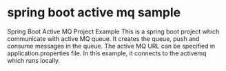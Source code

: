 # spring boot active mq sample
Spring Boot Active MQ Project Example
This is a spring boot project which communicate with active MQ queue. It creates the queue, push and consume messages in the queue. 
The active MQ URL can be specified in application.properties file. In this example, it connects to the activemq which runs locally. 
